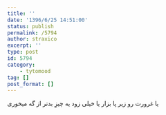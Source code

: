 ```yaml
---
title: ''
date: '1396/6/25 14:51:00'
status: publish
permalink: /5794
author: straxico
excerpt: ''
type: post
id: 5794
category:
    - tytomood
tag: []
post_format: []
---
```

یا غرورت رو زیر پا بزار یا خیلی زود یه چیزِ بدتر از گه میخوری